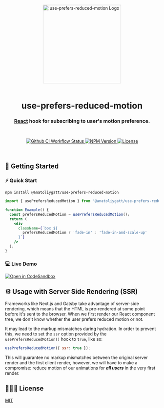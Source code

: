 <br />

<div align="center">
  <img src="https://i.imgur.com/pVg0HpQ.png" width="256" alt="use-prefers-reduced-motion Logo" />
</div>

<br />

<h1 align="center">use-prefers-reduced-motion</h1>
<h3 align="center"><a href="https://reactjs.org">React</a> hook for subscribing to user's motion preference.</h3>

<br />

<p align="center">
  <a href="https://github.com/anatoliygatt/use-prefers-reduced-motion/actions?query=workflow%3ACI">
    <img src="https://img.shields.io/github/workflow/status/anatoliygatt/use-prefers-reduced-motion/CI/master?style=for-the-badge&logo=github&label=CI&labelColor=000000" alt="Github CI Workflow Status">
  </a>
  <a href="https://www.npmjs.com/package/@anatoliygatt/use-prefers-reduced-motion">
    <img src="https://img.shields.io/npm/v/@anatoliygatt/use-prefers-reduced-motion.svg?style=for-the-badge&logo=npm&labelColor=000000" alt="NPM Version" />
  </a>
  <a href="https://github.com/anatoliygatt/use-prefers-reduced-motion/blob/master/LICENSE">
    <img src="https://img.shields.io/github/license/anatoliygatt/use-prefers-reduced-motion.svg?style=for-the-badge&logo=opensourceinitiative&logoColor=ffffff&labelColor=000000" alt="License">
  </a>
</p>

<br />

## 🚀 Getting Started

### ⚡️ Quick Start

```shell
npm install @anatoliygatt/use-prefers-reduced-motion
```

```jsx
import { usePrefersReducedMotion } from '@anatoliygatt/use-prefers-reduced-motion';

function Example() {
  const prefersReducedMotion = usePrefersReducedMotion();
  return (
    <div
      className={`box ${
        prefersReducedMotion ? 'fade-in' : 'fade-in-and-scale-up'
      }`}
    />
  );
}
```

### 💻 Live Demo

[![Open in CodeSandbox](https://codesandbox.io/static/img/play-codesandbox.svg)](https://codesandbox.io/s/demo-for-anatoliygatt-use-prefers-reduced-motion-68910)

## ⚙️ Usage with Server Side Rendering (SSR)

Frameworks like Next.js and Gatsby take advantage of server-side rendering, which means that the HTML is pre-rendered at some point before it's sent to the browser. When we first render our React component tree, we don't know whether the user prefers reduced motion or not.

It may lead to the markup mismatches during hydration. In order to prevent this, we need to set the `ssr` option provided by the `usePrefersReducedMotion()` hook to `true`, like so:

```javascript
usePrefersReducedMotion({ ssr: true });
```

This will guarantee no markup mismatches between the original server render and the first client render, however, we will have to make a compromise: reduce motion of our animations for **_all users_** in the very first render.

## 👨🏼‍⚖️ License

[MIT](https://github.com/anatoliygatt/use-prefers-reduced-motion/blob/master/LICENSE)

